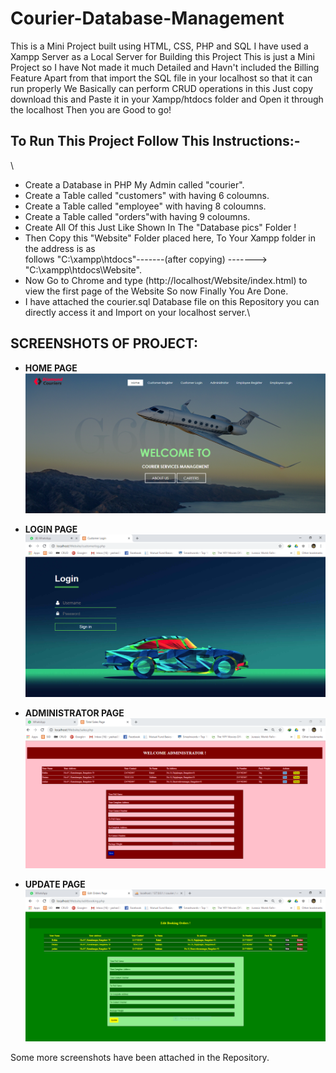 # Courier-Database-Management
 This is a Mini Project built using HTML, CSS, PHP and SQL 
 I have used a Xampp Server as a Local Server for Building this Project 
 This is just a Mini Project so I have Not made it much Detailed and 
 Havn't included the Billing Feature Apart from that 
 import the SQL file in your localhost so that it can run properly
 We Basically can perform CRUD operations in this 
 Just copy download this and Paste it in your Xampp/htdocs folder and 
 Open it through the localhost Then you are Good to go! 

## To Run This Project Follow This Instructions:-
\
* Create a Database in PHP My Admin called "courier".
* Create a Table called "customers" with having 6 coloumns.
* Create a Table called "employee" with having 8 coloumns.
* Create a Table called "orders"with having 9 coloumns.
* Create All Of this Just Like Shown In The "Database pics" Folder !
* Then Copy this "Website"  Folder placed here, To Your Xampp folder in the address is as      
follows "C:\xampp\htdocs\"-------(after copying) ------->   "C:\xampp\htdocs\Website".
* Now Go to Chrome and type (http://localhost/Website/index.html)
to view the first page of the Website So now Finally You Are Done.
* I have attached the courier.sql Database file on this Repository you can directly access it and Import on your localhost server.\

## SCREENSHOTS OF PROJECT: 
*   **HOME PAGE**
![](1%20Home%20page.PNG)

*  **LOGIN PAGE**
![](2%20Login%20page.PNG)

*  **ADMINISTRATOR PAGE**
![](4%20Administrator%20page.PNG)

*  **UPDATE PAGE**
![](5%20Updating%20orders.PNG)

Some more screenshots have been attached in the Repository.
